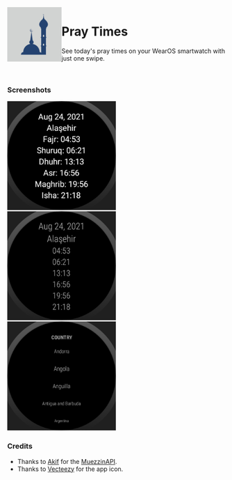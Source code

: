 <img src="/app_icon.png" width="125" alt="App icon" align="left"/>

<h1>Pray Times</h1>
        
See today's pray times on your WearOS smartwatch with just one swipe.

<br/>

### Screenshots

<img src="/screenshots/1.png" width="250"> &emsp;
<img src="/screenshots/2.png" width="250"> &emsp;
<img src="/screenshots/3.png" width="250">

### Credits
* Thanks to [Akif](https://github.com/makiftutuncu) for the [MuezzinAPI](https://github.com/makiftutuncu/MuezzinAPI).
* Thanks to [Vecteezy](https://www.vecteezy.com) for the app icon.

